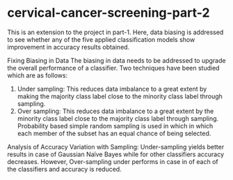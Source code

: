 # cervical-cancer-screening-part-2
This is an extension to the project in part-1. Here, data biasing is addressed to see whether any of the five applied classification models show improvement in accuracy results obtained.

Fixing Biasing in Data
         The biasing in data needs to be addressed to upgrade the overall performance of a classifier. Two techniques have been studied which are as follows:
1.	Under sampling: This reduces data imbalance to a great extent by making the majority class label close to the minority class label through sampling.
2.	Over sampling:  This reduces data imbalance to a great extent by the minority class label close to the majority class label through sampling.
Probability based simple random sampling is used in which in which each member of the subset has an equal chance of being selected.

Analysis of Accuracy Variation with Sampling:
Under-sampling yields better results in case of Gaussian Naïve Bayes while for other classifiers accuracy decreases. However, Over-sampling under performs in case in of each of the classifiers and accuracy is reduced. 


